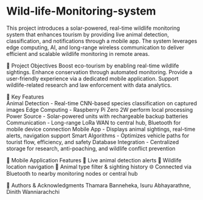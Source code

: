 # Wild-life-Monitoring-system

This project introduces a solar-powered, real-time wildlife monitoring system that enhances tourism by providing live animal detection, classification, and notifications through a mobile app. The system leverages edge computing, AI, and long-range wireless communication to deliver efficient and scalable wildlife monitoring in remote areas.

🎯 Project Objectives
Boost eco-tourism by enabling real-time wildlife sightings.
Enhance conservation through automated monitoring.
Provide a user-friendly experience via a dedicated mobile application.
Support wildlife-related research and law enforcement with data analytics.

🔧 Key Features	
Animal Detection - Real-time CNN-based species classification on captured images
Edge Computing -  Raspberry Pi Zero 2W perform local processing
Power Source - Solar-powered units with rechargeable backup batteries
Communication -	Long-range LoRa WAN to central hub, Bluetooth for mobile device connection
Mobile App - Displays animal sightings, real-time alerts, navigation support
Smart Algorithms - Optimizes vehicle paths for tourist flow, efficiency, and safety
Database Integration - 	Centralized storage for research, anti-poaching, and wildlife conflict prevention

📲 Mobile Application Features
📸 Live animal detection alerts
📍 Wildlife location navigation
🐅 Animal type filter & sighting history
🌐 Connected via Bluetooth to nearby monitoring nodes or central hub

👥 Authors & Acknowledgments
Thamara Banneheka, Isuru Abhayarathne, Dinith Wanniarachchi
